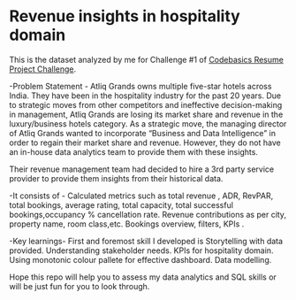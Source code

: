 # Revenue insights in hospitality domain

This is the dataset analyzed by me for Challenge #1 of [Codebasics Resume Project Challenge](https://codebasics.io/event/codebasics-resume-project-challenge).

-Problem Statement - 
      Atliq Grands owns multiple five-star hotels across India. They have been in the hospitality industry for the past 20 years. Due to strategic moves from other competitors and ineffective decision-making in management, Atliq Grands are losing its market share and revenue in the luxury/business hotels category. As a strategic move, the managing director of Atliq Grands wanted to incorporate “Business and Data Intelligence” in order to regain their market share and revenue. However, they do not have an in-house data analytics team to provide them with these insights.

Their revenue management team had decided to hire a 3rd party service provider to provide them insights from their historical data.

-It consists of - 
      Calculated metrics such as total revenue , ADR, RevPAR, total bookings, average rating, total capacity, total successful bookings,occupancy % cancellation rate. Revenue contributions as per city, property name, room class,etc. Bookings overview, filters, KPIs .

-Key learnings- 
       First and foremost skill I developed is Storytelling with data provided.
       Understanding stakeholder needs.
       KPIs for hospitality domain.
       Using monotonic colour pallete for effective dashboard.
       Data modelling.
       
Hope this repo will help you to assess my data analytics and SQL skills or will be just fun for you to look through.


      
      
